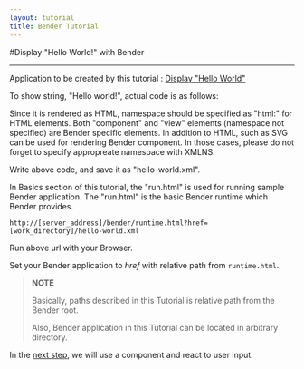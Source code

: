 ```yaml
---
layout: tutorial
title: Bender Tutorial
---
```

#Display "Hello World!" with Bender

-----
Application to be created by this tutorial : [Display "Hello World"](../../dom/runtime.html?href=../docs/tutorial/hello-world.xml)

To show string, "Hello world!", actual code is as follows:


<blockquote class="code">
</blockquote>
<script>
flexo.ez_xhr("hello-world.xml", { responseType: "text" }, function (req) {
  document.querySelector("blockquote").appendChild(flexo.$pre(req.response));
});
</script>

Since it is rendered as HTML, namespace should be specified as "html:" for HTML elements.
Both "component" and "view" elements (namespace not specified) are Bender specific elements.
In addition to HTML, such as SVG can be used for rendering Bender component. In those cases, please do not forget to specify appropreate namespace with XMLNS.

<!--
For more information about Bender element, please refer [API reference](../reference/reference.html).
-->

Write above code, and save it as "hello-world.xml".

In Basics section of this tutorial, the "run.html" is used for
running sample Bender application.
The "run.html" is the basic Bender runtime which Bender provides.

    http://[server_address]/bender/runtime.html?href=[work_directory]/hello-world.xml

Run above url with your Browser.

Set your Bender application to *href* with relative path from `runtime.html`.

> __NOTE__
>
> Basically, paths described in this Tutorial is relative path
> from the Bender root.
>
> Also, Bender application in this Tutorial can be located in arbitrary
> directory.

In the [next step](external-component.md), we will use a component and react to user input.
